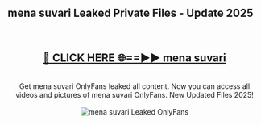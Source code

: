 <h2>mena suvari Leaked Private Files - Update 2025</h2>
<br>
<div align="center">
<h2><a href="https://cliphot.my.id/mena_suvari" rel="nofollow">🔴 CLICK HERE 🌐==►► mena suvari</a></h2>
<br>
Get mena suvari OnlyFans leaked all content. Now you can access all videos and pictures of mena suvari OnlyFans. New Updated Files 2025!
<br>
<br>
<a href="https://cliphot.my.id/mena_suvari" rel="nofollow" data-target="animated-image.originalLink"><img src="https://i.ibb.co.com/WyWwxjT/player-gif2.gif" alt="mena suvari Leaked OnlyFans" style="max-width: 100%; display: inline-block;" data-target="animated-image.originalImage"></a>
</div>
<br>